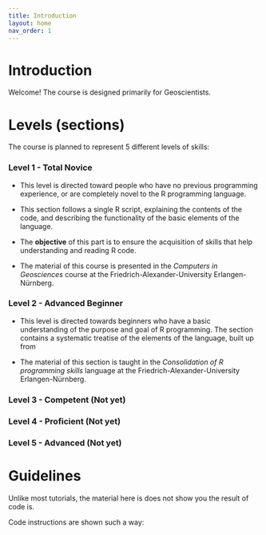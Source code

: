 ```yaml
---
title: Introduction
layout: home
nav_order: 1
---
```


# Introduction

Welcome! The course is designed primarily for Geoscientists. 

# Levels (sections)

The course is planned to represent 5 different levels of skills: 


### Level 1 - Total Novice

- This level is directed toward people who have no previous programming experience, or are completely novel to the R programming language.

- This section follows a single R script, explaining the contents of the code, and describing the functionality of the basic elements of the language. 

- The **objective** of this part is to ensure the acquisition of skills that help understanding and reading R code. 

- The material of this course is presented in the *Computers in Geosciences* course at the Friedrich-Alexander-University Erlangen-Nürnberg.

### Level 2 - Advanced Beginner

- This level is directed towards beginners who have a basic understanding of the purpose and goal of R programming. The section contains a systematic treatise of the elements of the language, built up from 

- The material of this section is taught in the *Consolidation of R programming skills* language at the Friedrich-Alexander-University Erlangen-Nürnberg.

### Level 3 - Competent (Not yet)
### Level 4 - Proficient (Not yet)
### Level 5 - Advanced (Not yet)


# Guidelines

Unlike most tutorials, the material here is does not show you  the result of code is. 

Code instructions are shown such a way:

```
